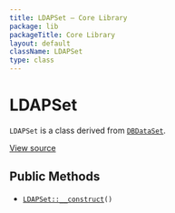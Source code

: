 ```yaml
---
title: LDAPSet — Core Library
package: lib
packageTitle: Core Library
layout: default
className: LDAPSet
type: class
---
```


# LDAPSet

<code>LDAPSet</code> is a class derived from <code><a href="DBDataSet">DBDataSet</a></code>.

<a href="https://github.com/eregansu/lib/blob/master/directory/ldap.php">View source</a>

## Public Methods

* <code><a href="LDAPSet%3A%3A__construct">LDAPSet::__construct</a>()</code>

